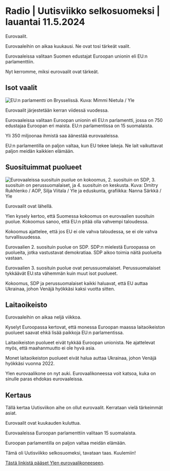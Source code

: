 # Radio \| Uutisviikko selkosuomeksi \| lauantai 11.5.2024

Eurovaalit.

Eurovaaleihin on aikaa kuukausi. Ne ovat tosi tärkeät vaalit.

Eurovaaleissa valitaan Suomen edustajat Euroopan unionin eli EU:n parlamenttiin.

Nyt kerromme, miksi eurovaalit ovat tärkeät.

## Isot vaalit

![EU:n parlamentti on Brysselissä. Kuva: Mimmi Nietula / Yle](https://images.cdn.yle.fi/image/upload/c_crop,h_3078,w_5472,x_0,y_260/ar_1.7777777777777777,c_fill,g_faces,h_431,w_767/dpr_1.0/q_auto:eco/f_auto/fl_lossy/v1715174150/39-1282232663b7948d6e41)

Eurovaalit järjestetään kerran viidessä vuodessa.

Eurovaaleissa valitaan Euroopan unionin eli EU:n parlamentti, jossa on 750 edustajaa Euroopan eri maista. EU:n parlamentissa on 15 suomalaista.

Yli 350 miljoonaa ihmistä saa äänestää eurovaaleissa.

EU:n parlamentilla on paljon valtaa, kun EU tekee lakeja. Ne lait vaikuttavat paljon meidän kaikkien elämään.

## Suosituimmat puolueet

![Eurovaaleissa suosituin puolue on kokoomus, 2. suosituin on SDP, 3. suosituin on perussuomalaiset, ja 4. suosituin on keskusta. Kuva: Dmitry Rukhlenko / AOP, Silja Viitala / Yle ja eduskunta, grafiikka: Nanna Särkkä / Yle](https://images.cdn.yle.fi/image/upload/c_crop,h_2160,w_3840,x_2160,y_0/ar_1.7777777777777777,c_fill,g_faces,h_431,w_767/dpr_1.0/q_auto:eco/f_auto/fl_lossy/v1714632055/39-12786506630d7f849a3d)

Eurovaalit ovat lähellä.

Ylen kysely kertoo, että Suomessa kokoomus on eurovaalien suosituin puolue. Kokoomus sanoo, että EU:n pitää olla vahvempi taloudessa.

Kokoomus ajattelee, että jos EU ei ole vahva taloudessa, se ei ole vahva turvallisuudessa.

Eurovaalien 2. suosituin puolue on SDP. SDP:n mielestä Euroopassa on puolueita, jotka vastustavat demokratiaa. SDP aikoo toimia näitä puolueita vastaan.

Eurovaalien 3. suosituin puolue ovat perussuomalaiset. Perussuomalaiset tykkäävät EU:sta vähemmän kuin muut isot puolueet.

Kokoomus, SDP ja perussuomalaiset kaikki haluavat, että EU auttaa Ukrainaa, johon Venäjä hyökkäsi kaksi vuotta sitten.

## Laitaoikeisto

Eurovaaleihin on aikaa neljä viikkoa.

Kyselyt Euroopassa kertovat, että monessa Euroopan maassa laitaoikeiston puolueet saavat ehkä lisää paikkoja EU:n parlamentissa.

Laitaoikeiston puolueet eivät tykkää Euroopan unionista. Ne ajattelevat myös, että maahanmuutto ei ole hyvä asia.

Monet laitaoikeiston puolueet eivät halua auttaa Ukrainaa, johon Venäjä hyökkäsi vuonna 2022.

Ylen eurovaalikone on nyt auki. Eurovaalikoneessa voit katsoa, kuka on sinulle paras ehdokas eurovaaleissa.

## Kertaus

Tällä kertaa Uutisviikon aihe on ollut eurovaalit. Kerrataan vielä tärkeimmät asiat.

Eurovaalit ovat kuukauden kuluttua.

Eurovaaleissa Euroopan parlamenttiin valitaan 15 suomalaista.

Euroopan parlamentilla on paljon valtaa meidän elämään.

Tämä oli Uutisviikko selkosuomeksi, tavataan taas. Kuulemiin!

[Tästä linkistä pääset Ylen eurovaalikoneeseen](https://vaalikone.yle.fi/vaalikone/eurovaalit2024).

